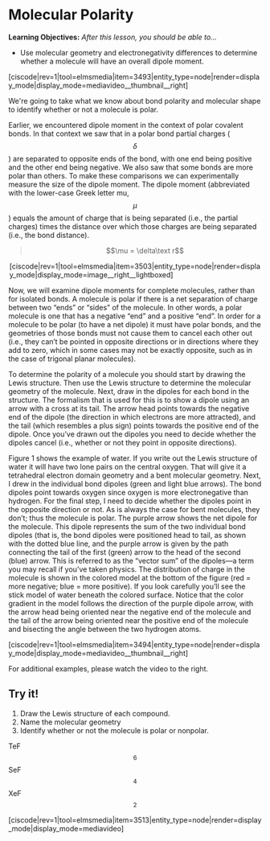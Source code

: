 <div style="float:right;margin:auto"><ebook-button title="Molecular polarity" link="https://genchem.science.psu.edu/08-4-molecular-polarity"></ebook-button></div>


# Molecular Polarity

**Learning Objectives:** _After this lesson, you should be able to…_
* Use molecular geometry and electronegativity differences to determine whether a molecule will have an overall dipole moment. 


<media-video>[ciscode|rev=1|tool=elmsmedia|item=3493|entity_type=node|render=display_mode|display_mode=mediavideo__thumbnail__right]</media-video>

We're going to take what we know about bond polarity and molecular shape to identify whether or not a molecule is polar.

Earlier, we encountered dipole moment in the context of polar covalent bonds. In that context we saw that in a polar bond partial charges ($$\delta$$) are separated to opposite ends of the bond, with one end being positive and the other end being negative. We also saw that some bonds are more polar than others. To make these comparisons we can experimentally measure the size of the dipole moment. The dipole moment (abbreviated with the lower-case Greek letter mu, $$\mu$$) equals the amount of charge that is being separated (i.e., the partial charges) times the distance over which those charges are being separated (i.e., the bond distance). 

> $$\mu = \delta\text r$$

<div style="float:none;max-width:500px;margin:auto">[ciscode|rev=1|tool=elmsmedia|item=3503|entity_type=node|render=display_mode|display_mode=image__right__lightboxed]</div>

Now, we will examine dipole moments for complete molecules, rather than for isolated bonds. A molecule is polar if there is a net separation of charge between two “ends” or “sides” of the molecule. In other words, a polar molecule is one that has a negative “end” and a positive “end”. In order for a molecule to be polar (to have a net dipole) it must have polar bonds, and the geometries of those bonds must not cause them to cancel each other out (i.e., they can’t be pointed in opposite directions or in directions where they add to zero, which in some cases may not be exactly opposite, such as in the case of trigonal planar molecules). 

To determine the polarity of a molecule you should start by drawing the Lewis structure. Then use the Lewis structure to determine the molecular geometry of the molecule. Next, draw in the dipoles for each bond in the structure. The formalism that is used for this is to show a dipole using an arrow with a cross at its tail. The arrow head points towards the negative end of the dipole (the direction in which electrons are more attracted), and the tail (which resembles a plus sign) points towards the positive end of the dipole. Once you’ve drawn out the dipoles you need to decide whether the dipoles cancel (i.e., whether or not they point in opposite directions). 

Figure 1 shows the example of water. If you write out the Lewis structure of water it will have two lone pairs on the central oxygen. That will give it a tetrahedral electron domain geometry and a bent molecular geometry. Next, I drew in the individual bond dipoles (green and light blue arrows). The bond dipoles point towards oxygen since oxygen is more electronegative than hydrogen. For the final step, I need to decide whether the dipoles point in the opposite direction or not. As is always the case for bent molecules, they don’t; thus the molecule is polar. The purple arrow shows the net dipole for the molecule. This dipole represents the sum of the two individual bond dipoles (that is, the bond dipoles were positioned head to tail, as shown with the dotted blue line, and the purple arrow is given by the path connecting the tail of the first (green) arrow to the head of the second (blue) arrow. This is referred to as the “vector sum” of the dipoles—a term you may recall if you’ve taken physics. The distribution of charge in the molecule is shown in the colored model at the bottom of the figure (red = more negative; blue = more positive). If you look carefully you’ll see the stick model of water beneath the colored surface. Notice that the color gradient in the model follows the direction of the purple dipole arrow, with the arrow head being oriented near the negative end of the molecule and the tail of the arrow being oriented near the positive end of the molecule and bisecting the angle between the two hydrogen atoms. 


<media-video>[ciscode|rev=1|tool=elmsmedia|item=3494|entity_type=node|render=display_mode|display_mode=mediavideo__thumbnail__right]</media-video>

For additional examples, please watch the video to the right.


## Try it!

1) Draw the Lewis structure of each compound.  
2) Name the molecular geometry
3) Identify whether or not the molecule is polar or nonpolar.

TeF$$_6$$    SeF$$_4$$    XeF$$_2$$

[ciscode|rev=1|tool=elmsmedia|item=3513|entity_type=node|render=display_mode|display_mode=mediavideo]

 
